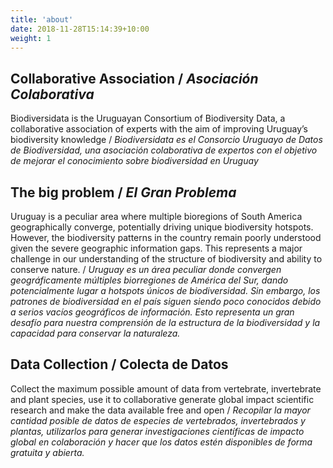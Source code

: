 ```yaml
---
title: 'about'
date: 2018-11-28T15:14:39+10:00
weight: 1
---
```


## Collaborative Association / *Asociación Colaborativa*

Biodiversidata is the Uruguayan Consortium of Biodiversity Data, a collaborative association of experts with the aim of improving Uruguay’s biodiversity knowledge / *Biodiversidata es el Consorcio Uruguayo de Datos de Biodiversidad, una asociación colaborativa de expertos con el objetivo de mejorar el conocimiento sobre biodiversidad en Uruguay*


## The big problem / *El Gran Problema*

Uruguay is a peculiar area where multiple bioregions of South America geographically converge, potentially driving unique biodiversity hotspots. However, the biodiversity patterns in the country remain poorly understood given the severe geographic information gaps. This represents a major challenge in our understanding of the structure of biodiversity and ability to conserve nature. / *Uruguay es un área peculiar donde convergen geográficamente múltiples biorregiones de América del Sur, dando potencialmente lugar a hotspots únicos de biodiversidad. Sin embargo, los patrones de biodiversidad en el país siguen siendo poco conocidos debido a serios vacíos geográficos de información. Esto representa un gran desafío para nuestra comprensión de la estructura de la biodiversidad y la capacidad para conservar la naturaleza.*

## Data Collection / Colecta de Datos

Collect the maximum possible amount of data from vertebrate, invertebrate and plant species, use it to collaborative generate global impact scientific research and make the data available free and open / *Recopilar la mayor cantidad posible de datos de especies de vertebrados, invertebrados y plantas, utilizarlos para generar investigaciones científicas de impacto global en colaboración y hacer que los datos estén disponibles de forma gratuita y abierta.*

